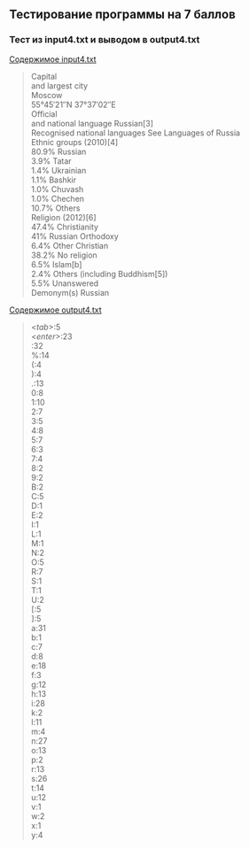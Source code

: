 ## Тестирование программы на 7 баллов

### Тест из input4.txt и выводом в output4.txt

[Содержимое input4.txt](https://github.com/ArtemFed/Operating-Systems-HW1/blob/main/tests/input4.txt)
> Capital  </br>
> and largest city  </br>
> Moscow  </br>
> 55°45′21″N 37°37′02″E  </br>
> Official  </br>
> and national language Russian[3]  </br>
> Recognised national languages See Languages of Russia  </br>
> Ethnic groups (2010)[4]  </br>
> 80.9% Russian  </br>
> 3.9% Tatar  </br>
> 1.4% Ukrainian  </br>
> 1.1% Bashkir  </br>
> 1.0% Chuvash  </br>
> 1.0% Chechen  </br>
> 10.7% Others  </br>
> Religion (2012)[6]  </br>
> 47.4% Christianity  </br>
> 41% Russian Orthodoxy  </br>
> 6.4% Other Christian  </br>
> 38.2% No religion  </br>
> 6.5% Islam[b]  </br>
> 2.4% Others (including Buddhism[5])  </br>
> 5.5% Unanswered  </br>
> Demonym(s)    Russian  </br>

[Содержимое output4.txt](https://github.com/ArtemFed/Operating-Systems-HW1/blob/main/code7/outputs/output4.txt)
> <_tab_>:5  </br>
> <_enter_>:23  </br>
> :32  </br>
> %:14  </br>
> (:4  </br>
> ):4  </br>
> .:13  </br>
> 0:8  </br>
> 1:10  </br>
> 2:7  </br>
> 3:5  </br>
> 4:8  </br>
> 5:7  </br>
> 6:3  </br>
> 7:4  </br>
> 8:2  </br>
> 9:2  </br>
> B:2  </br>
> C:5  </br>
> D:1  </br>
> E:2  </br>
> I:1  </br>
> L:1  </br>
> M:1  </br>
> N:2  </br>
> O:5  </br>
> R:7  </br>
> S:1  </br>
> T:1  </br>
> U:2  </br>
> [:5  </br>
> ]:5  </br>
> a:31  </br>
> b:1  </br>
> c:7  </br>
> d:8  </br>
> e:18  </br>
> f:3  </br>
> g:12  </br>
> h:13  </br>
> i:28  </br>
> k:2  </br>
> l:11  </br>
> m:4  </br>
> n:27  </br>
> o:13  </br>
> p:2  </br>
> r:13  </br>
> s:26  </br>
> t:14  </br>
> u:12  </br>
> v:1  </br>
> w:2  </br>
> x:1  </br>
> y:4  </br>

